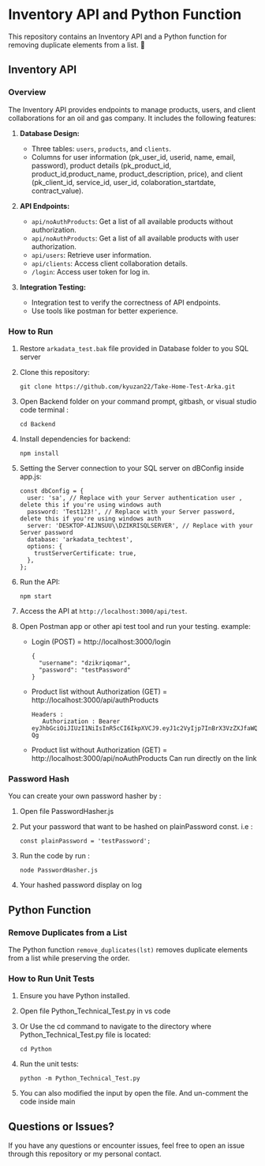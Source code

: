# Inventory API and Python Function

This repository contains an Inventory API and a Python function for removing duplicate elements from a list. 🚀

## Inventory API

### Overview

The Inventory API provides endpoints to manage products, users, and client collaborations for an oil and gas company. It includes the following features:

1. **Database Design:**
   - Three tables: `users`, `products`, and `clients`.
   - Columns for user information (pk_user_id, userid, name, email, password), product details (pk_product_id, product_id,product_name, product_description, price), and client (pk_client_id, service_id, user_id, colaboration_startdate, contract_value).

2. **API Endpoints:**
   - `api/noAuthProducts`: Get a list of all available products without authorization.
   - `api/noAuthProducts`: Get a list of all available products with user authorization.
   - `api/users`: Retrieve user information.
   - `api/clients`: Access client collaboration details.
   - `/login`: Access user token for log in.

3. **Integration Testing:**
   - Integration test to verify the correctness of API endpoints.
   - Use tools like postman for better experience.

### How to Run

1. Restore `arkadata_test.bak` file provided in Database folder to you SQL server

2. Clone this repository:
   ```
   git clone https://github.com/kyuzan22/Take-Home-Test-Arka.git
   ```

3. Open Backend folder on your command prompt, gitbash, or visual studio code terminal :
   ```
   cd Backend
   ```

4. Install dependencies for backend:
   ```
   npm install
   ```

5. Setting the Server connection to your SQL server on dBConfig inside app.js:
   ```
   const dbConfig = {
     user: 'sa', // Replace with your Server authentication user , delete this if you're using windows auth
     password: 'Test123!', // Replace with your Server password, delete this if you're using windows auth
     server: 'DESKTOP-AIJNSUU\\DZIKRISQLSERVER', // Replace with your Server password
     database: 'arkadata_techtest',
     options: {
       trustServerCertificate: true,
     },
   };
   ```

6. Run the API:
   ```
   npm start
   ```

7. Access the API at `http://localhost:3000/api/test`.

8. Open Postman app or other api test tool and run your testing. example:
   - Login (POST) = http://localhost:3000/login
     ```
     {
       "username": "dzikriqomar",
       "password": "testPassword"
     }
     ```
   - Product list without Authorization (GET) = http://localhost:3000/api/authProducts
     ```
     Headers :
        Authorization : Bearer eyJhbGciOiJIUzI1NiIsInR5cCI6IkpXVCJ9.eyJ1c2VyIjp7InBrX3VzZXJfaWQiOjEsInVzZXJpZCI6ImR6aWtyaXFvbWFyIiwibmFtZSI6ImR6aWtyaSIsImVtYWlsIjoiZHVtbXlAbWFpbC5jb20iLCJwYXNzd29yZCI6IiQyYiQxMCRlajE3V29Ca2xLa2dZWVRwMW9OZzIuYnpqZG95d09iVnJCR1BQRkM1ODBlbHo1THZTeUQuQyJ9LCJpYXQiOjE3MTk0MTU4NTcsImV4cCI6MTcxOTQxOTQ1N30.iNZvw2yngr7uurK9cjtFFt77ONqWK_rY9GGTTMiU-Qg
     ```
   - Product list without Authorization (GET) = http://localhost:3000/api/noAuthProducts
     Can run directly on the link

### Password Hash
You can create your own password hasher by :
1. Open file PasswordHasher.js

2. Put your password that want to be hashed on plainPassword const. i.e :
   ```
   const plainPassword = 'testPassword';
   ```
3. Run the code by run :
   ```
   node PasswordHasher.js
   ```

4. Your hashed password display on log

## Python Function

### Remove Duplicates from a List

The Python function `remove_duplicates(lst)` removes duplicate elements from a list while preserving the order.

### How to Run Unit Tests

1. Ensure you have Python installed.

2. Open file Python_Technical_Test.py in vs code

3. Or Use the cd command to navigate to the directory where Python_Technical_Test.py file is located:
   ```
   cd Python
   ```

4. Run the unit tests:
   ```
   python -m Python_Technical_Test.py
   ```

5. You can also modified the input by open the file. And un-comment the code inside main


## Questions or Issues?

If you have any questions or encounter issues, feel free to open an issue through this repository or my personal contact.